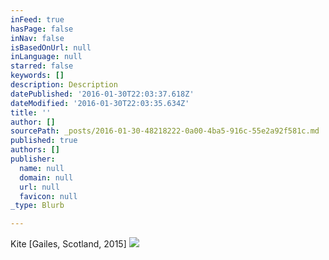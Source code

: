 ```yaml
---
inFeed: true
hasPage: false
inNav: false
isBasedOnUrl: null
inLanguage: null
starred: false
keywords: []
description: Description
datePublished: '2016-01-30T22:03:37.618Z'
dateModified: '2016-01-30T22:03:35.634Z'
title: ''
author: []
sourcePath: _posts/2016-01-30-48218222-0a00-4ba5-916c-55e2a92f581c.md
published: true
authors: []
publisher:
  name: null
  domain: null
  url: null
  favicon: null
_type: Blurb

---
```

Kite \[Gailes, Scotland, 2015\]
![](https://the-grid-user-content.s3-us-west-2.amazonaws.com/0dd8f7bf-fdce-4f49-b4e7-aa2fde05bf9f.JPG)